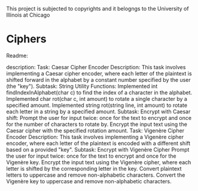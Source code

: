 This project is subjected to copyrights and it belogngs to the University of Illinois at Chicago

# Ciphers

Readme:

description:
Task: Caesar Cipher Encoder
Description: This task involves implementing a Caesar cipher encoder, where each letter of the plaintext is shifted forward in the alphabet by a constant number specified by the user (the "key").
Subtask: String Utility Functions:
Implemented int findIndexInAlphabet(char c) to find the index of a character in the alphabet.
Implemented char rot(char c, int amount) to rotate a single character by a specified amount.
Implemented string rot(string line, int amount) to rotate each letter in a string by a specified amount.
Subtask: Encrypt with Caesar shift:
Prompt the user for input twice: once for the text to encrypt and once for the number of characters to rotate by.
Encrypt the input text using the Caesar cipher with the specified rotation amount.
Task: Vigenère Cipher Encoder
Description: This task involves implementing a Vigenère cipher encoder, where each letter of the plaintext is encoded with a different shift based on a provided "key".
Subtask: Encrypt with Vigenère Cipher
Prompt the user for input twice: once for the text to encrypt and once for the Vigenère key.
Encrypt the input text using the Vigenère cipher, where each letter is shifted by the corresponding letter in the key.
Convert plaintext letters to uppercase and remove non-alphabetic characters.
Convert the Vigenère key to uppercase and remove non-alphabetic characters.
